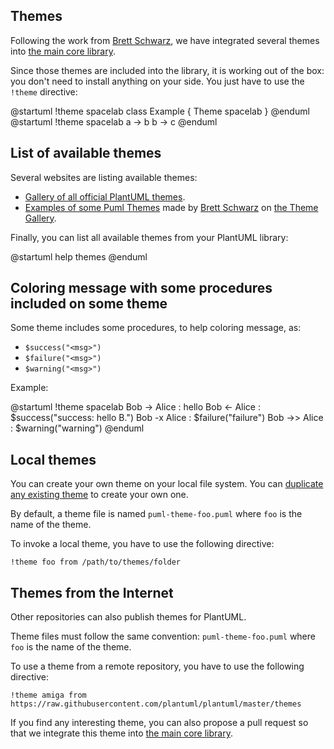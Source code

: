 ## Themes

Following the work from [Brett Schwarz](https://github.com/bschwarz/puml-themes), we have integrated several themes into [the main core library](https://github.com/plantuml/plantuml/tree/master/themes).

Since those themes are included into the library, it is working out of the box: you don't need to install anything on your side.
You just have to use the ``!theme`` directive:

<plantuml>
@startuml
!theme spacelab
class Example {
  Theme spacelab
}
@enduml
</plantuml>

<plantuml>
@startuml
!theme spacelab
a -> b
b -> c
@enduml
</plantuml>


## List of available themes

Several websites are listing available themes:

* [Gallery of all official PlantUML themes](https://the-lum.github.io/puml-themes-gallery/).
* [Examples of some Puml Themes](https://bschwarz.github.io/puml-themes) made by [Brett Schwarz](https://github.com/bschwarz/puml-themes) on [the Theme Gallery](https://bschwarz.github.io/puml-themes/gallery.html).


Finally, you can list all available themes from your PlantUML library:

<plantuml>
@startuml
help themes
@enduml
</plantuml>


## Coloring message with some procedures included on some theme

Some theme includes some procedures, to help coloring message, as:
* `$success("<msg>")`
* `$failure("<msg>")`
* `$warning("<msg>")`

Example:

<plantuml>
@startuml
!theme spacelab
Bob -> Alice :  hello
Bob <- Alice :  $success("success: hello B.")
Bob -x Alice :  $failure("failure")
Bob ->> Alice : $warning("warning")
@enduml
</plantuml>


## Local themes

You can create your own theme on your local file system. You can [duplicate any existing theme](https://github.com/plantuml/plantuml/tree/master/themes) to create your own one.

By default, a theme file is named ``puml-theme-foo.puml`` where ``foo`` is the name of the theme.

To invoke a local theme, you have to use the following directive:

```
!theme foo from /path/to/themes/folder
```


## Themes from the Internet

Other repositories can also publish themes for PlantUML.

Theme files must follow the same convention: ``puml-theme-foo.puml`` where ``foo`` is the name of the theme.

To use a theme from a remote repository, you have to use the following directive:

```
!theme amiga from https://raw.githubusercontent.com/plantuml/plantuml/master/themes
```

If you find any interesting theme, you can also propose a pull request so that we integrate this theme into [the main core library](https://github.com/plantuml/plantuml/tree/master/themes).


